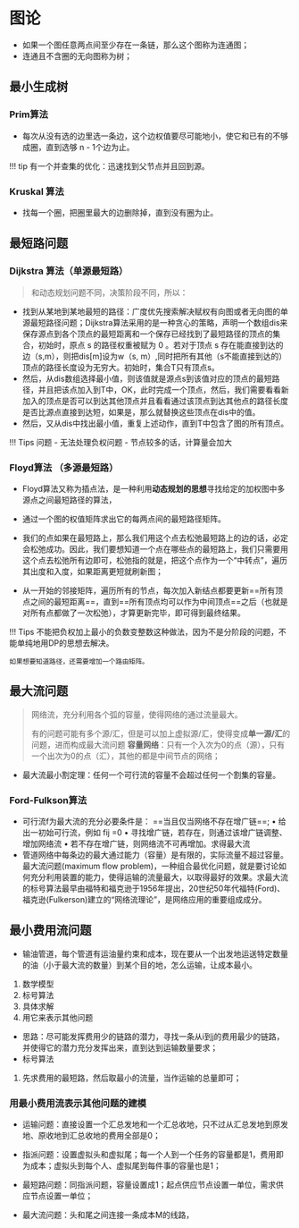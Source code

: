 # 图论

- 如果一个图任意两点间至少存在一条链，那么这个图称为连通图；
- 连通且不含圈的无向图称为树；

## 最小生成树

### Prim算法

- 每次从没有选的边里选一条边，这个边权值要尽可能地小，使它和已有的不够成圈，直到选够 n - 1个边为止。

!!! tip
    有一个并查集的优化：迅速找到父节点并且回到源。


### Kruskal 算法

- 找每一个圈，把圈里最大的边删除掉，直到没有圈为止。

## 最短路问题

### Dijkstra 算法（单源最短路）

> 和动态规划问题不同，决策阶段不同，所以：

- 找到从某地到某地最短的路径：广度优先搜索解决赋权有向图或者无向图的单源最短路径问题；Dijkstra算法采用的是一种贪心的策略，声明一个数组dis来保存源点到各个顶点的最短距离和一个保存已经找到了最短路径的顶点的集合，初始时，原点 s 的路径权重被赋为 0 。若对于顶点 s 存在能直接到达的边（s,m），则把dis[m]设为w（s, m）,同时把所有其他（s不能直接到达的）顶点的路径长度设为无穷大。初始时，集合T只有顶点s。 
- 然后，从dis数组选择最小值，则该值就是源点s到该值对应的顶点的最短路径，并且把该点加入到T中，OK，此时完成一个顶点，然后，我们需要看看新加入的顶点是否可以到达其他顶点并且看看通过该顶点到达其他点的路径长度是否比源点直接到达短，如果是，那么就替换这些顶点在dis中的值。 
- 然后，又从dis中找出最小值，重复上述动作，直到T中包含了图的所有顶点。

!!! Tips 问题
    - 无法处理负权问题
    - 节点较多的话，计算量会加大


### Floyd算法 （多源最短路）

- Floyd算法又称为插点法，是一种利用**动态规划的思想**寻找给定的加权图中多源点之间最短路径的算法，

- 通过一个图的权值矩阵求出它的每两点间的最短路径矩阵。
- 我们的点如果在最短路上，那么我们用这个点去松弛最短路上的边的话，必定会松弛成功。因此，我们要想知道一个点在哪些点的最短路上，我们只需要用这个点去松弛所有边即可，松弛指的就是，把这个点作为一个“中转点”，遍历其出度和入度，如果距离更短就刷新图；
- 从一开始的邻接矩阵，遍历所有的节点，每次加入新结点都要更新==所有顶点之间的最短距离==，直到==所有顶点均可以作为中间顶点==之后（也就是对所有点都做了一次松弛），才算更新完毕，即可得到最终结果。


!!! Tips
    不能把负权加上最小的负数变整数这种做法，因为不是分阶段的问题，不能单纯地用DP的思想去解决。

    如果想要知道路径，还需要增加一个路由矩阵。

## 最大流问题

> 网络流，充分利用各个弧的容量，使得网络的通过流量最大。
>
> 有的问题可能有多个源/汇，但是可以加上虚拟源/汇，使得变成**单一源/汇**的问题，进而构成最大流问题
> **容量网络**：只有一个入次为0的点（源），只有一个出次为0的点（汇），其他的都是中间节点的网络；

- 最大流最小割定理：任何一个可行流的容量不会超过任何一个割集的容量。

### Ford-Fulkson算法

- 可行流f为最大流的充分必要条件是： ==当且仅当网络不存在增广链==;
• 给出一初始可行流，例如 fij =0
• 寻找增广链，若存在，则通过该增广链调整、增加网络流
• 若不存在增广链，则网络流不可再增加。求得最大流
- 管道网络中每条边的最大通过能力（容量）是有限的，实际流量不超过容量。最大流问题(maximum flow problem)，一种组合最优化问题，就是要讨论如何充分利用装置的能力，使得运输的流量最大，以取得最好的效果。求最大流的标号算法最早由福特和福克逊于1956年提出，20世纪50年代福特(Ford)、福克逊(Fulkerson)建立的“网络流理论”，是网络应用的重要组成成分。

## 最小费用流问题

- 输油管道，每个管道有运油量约束和成本，现在要从一个出发地运送特定数量的油（小于最大流的数量）到某个目的地，怎么运输，让成本最小。

1. 数学模型
2. 标号算法
3. 具体求解
4. 用它来表示其他问题

- 思路：尽可能发挥费用少的链路的潜力，寻找一条从i到j的费用最少的链路，并使得它的潜力充分发挥出来，直到达到运输数量要求； 
- 标号算法


1. 先求费用的最短路，然后取最小的流量，当作运输的总量即可；


### 用最小费用流表示其他问题的建模

- 运输问题：直接设置一个汇总发地和一个汇总收地，只不过从汇总发地到原发地、原收地到汇总收地的费用全部是0；
  
- 指派问题：设置虚拟头和虚拟尾；每一个人到一个任务的容量都是1，费用即为成本；虚拟头到每个人、虚拟尾到每件事的容量也是1；

- 最短路问题：同指派问题，容量设置成1；起点供应节点设置一单位，需求供应节点设置一单位；
- 最大流问题：头和尾之间连接一条成本M的线路，